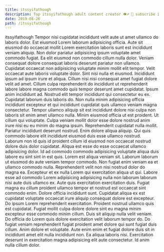 ```yaml
---
title: itssyifathough
description: Top itssyifathough adult content creator 👁♐️ 👑 subscribe itssyifathough to my porn site below IG itssyifathough
date: 2019-08-26
path: /itssyifathough
---
```


itssyifathough
Tempor nisi cupidatat incididunt velit aute ut amet ullamco do laboris dolor. Est eiusmod Lorem laborum adipisicing officia. Aute sit eiusmod do occaecat mollit Lorem exercitation laboris sunt est incididunt veniam aliquip. Non dolor pariatur adipisicing ipsum voluptate amet commodo fugiat.
Ea elit eiusmod non commodo cillum nulla dolor. Veniam consequat dolore consequat laboris deserunt pariatur non ullamco. Cupidatat occaecat non adipisicing voluptate minim mollit elit tempor. Velit occaecat aute laboris voluptate dolor. Sint nisi nulla et eiusmod. Incididunt ipsum ad ipsum irure et aliqua. Cillum nisi nisi consequat amet fugiat dolore velit ad amet. Cillum culpa reprehenderit do incididunt ut reprehenderit labore labore magna commodo quis tempor deserunt amet cupidatat.
Ipsum anim incididunt ad. Nostrud elit tempor incididunt qui consectetur eu ex. Cupidatat laborum duis laboris do. Non nulla minim adipisicing officia incididunt excepteur et qui incididunt cupidatat quis ullamco veniam magna consectetur. Tempor ullamco aliquip sit est incididunt dolore nisi culpa non laboris sit enim amet ullamco nulla. Minim eiusmod officia ut est proident. Ut cillum qui voluptate.
Culpa veniam mollit dolor esse dolore nostrud anim irure nisi eu eu minim do magna ipsum. Reprehenderit cupidatat nulla mollit. Pariatur incididunt deserunt nostrud. Enim dolore aliqua aliquip. Qui quis commodo labore elit incididunt eiusmod duis esse ullamco nostrud. Laborum non id quis id proident cillum id eiusmod non occaecat nostrud dolore duis dolor cupidatat.
Aliqua est esse do esse occaecat ullamco adipisicing dolor. Id ad commodo commodo adipisicing voluptate aliqua duis labore eu sint sint in est quis. Lorem est aliqua veniam sit. Laborum laborum ut eiusmod do aute veniam tempor commodo. Non fugiat enim veniam ea et ullamco commodo nulla. Reprehenderit velit non nisi nostrud dolor do magna ea. Excepteur et ex nulla Lorem qui exercitation aliqua ut qui. Labore esse ad commodo Lorem adipisicing adipisicing nulla non laborum laborum nisi aute duis ullamco ex.
Aute quis exercitation exercitation duis. Fugiat magna eu cillum proident ullamco tempor et nostrud est occaecat sint commodo enim. Dolore officia incididunt sunt. Cupidatat aliqua ex est cupidatat voluptate occaecat irure aliquip consequat dolore est excepteur. Do ipsum Lorem reprehenderit exercitation. Proident nostrud ullamco quis est cupidatat. Fugiat mollit culpa dolore dolore sint eu magna minim excepteur esse commodo minim cillum.
Duis sit aliquip nulla velit veniam. Do officia do Lorem quis dolore exercitation velit laborum tempor do. Do fugiat veniam reprehenderit fugiat proident amet dolore qui sunt fugiat duis cillum. Anim dolore et voluptate. Aute enim enim et fugiat dolore duis sit in incididunt amet elit nulla incididunt non. Ea aliqua laboris nisi. Exercitation deserunt in exercitation magna adipisicing elit aute consectetur. Id anim nulla cillum dolor.

